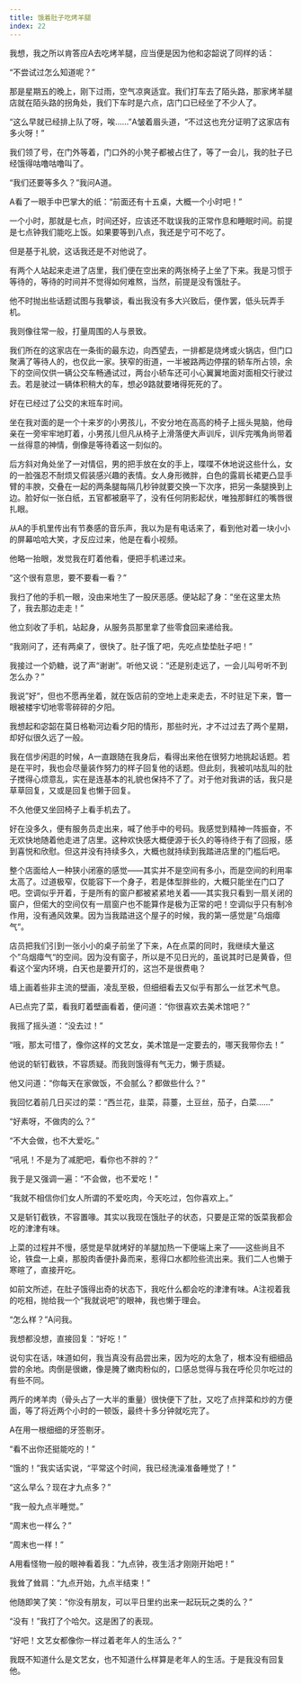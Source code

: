 ```yaml
---
title: 饿着肚子吃烤羊腿
index: 22
---
```


我想，我之所以肯答应A去吃烤羊腿，应当便是因为他和宓韶说了同样的话：

“不尝试过怎么知道呢？”

那是星期五的晚上，刚下过雨，空气凉爽适宜。我们打车去了陌头路，那家烤羊腿店就在陌头路的拐角处，我们下车时是六点，店门口已经坐了不少人了。

“这么早就已经排上队了呀，唉……”A皱着眉头道，“不过这也充分证明了这家店有多火呀！”

我们领了号，在门外等着，门口外的小凳子都被占住了，等了一会儿，我的肚子已经饿得咕噜咕噜叫了。

“我们还要等多久？”我问A道。

A看了一眼手中巴掌大的纸：“前面还有十五桌，大概一个小时吧！”

一个小时，那就是七点，时间还好，应该还不耽误我的正常作息和睡眠时间。前提是七点钟我们能吃上饭。如果要等到八点，我还是宁可不吃了。

但是基于礼貌，这话我还是不对他说了。

有两个人站起来走进了店里，我们便在空出来的两张椅子上坐了下来。我是习惯于等待的，等待的时间并不觉得如何难熬，当然，前提是没有饿肚子。

他不时抛出些话题试图与我攀谈，看出我没有多大兴致后，便作罢，低头玩弄手机。

我则像往常一般，打量周围的人与景致。

我们所在的这家店在一条街的最东边，向西望去，一排都是烧烤或火锅店，但门口聚满了等待人的，也仅此一家。狭窄的街道，一半被路两边停摆的轿车所占领，余下的空间仅供一辆公交车畅通试过，两台小轿车还可小心翼翼地面对面相交行驶过去。若是驶过一辆体积稍大的车，想必9路就要堵得死死的了。

好在已经过了公交的末班车时间。

坐在我对面的是一个十来岁的小男孩儿，不安分地在高高的椅子上摇头晃脑，他母亲在一旁牢牢地盯着，小男孩儿但凡从椅子上滑落便大声训斥，训斥完嘴角尚带着一丝得意的神情，倒像是等待着这一刻似的。

后方斜对角处坐了一对情侣，男的把手放在女的手上，喋喋不休地说这些什么，女的一脸强忍不耐烦又假装感兴趣的表情。女人身形微胖，白色的露肩长裙更凸显手臂的丰腴，交叠在一起的两条腿每隔几秒钟就要交换一下次序，把另一条腿换到上边。脸好似一张白纸，五官都被磨平了，没有任何阴影起伏，唯独那鲜红的嘴唇很扎眼。

从A的手机里传出有节奏感的音乐声，我以为是有电话来了，看到他对着一块小小的屏幕哈哈大笑，才反应过来，他是在看小视频。

他略一抬眼，发觉我在盯着他看，便把手机递过来。

“这个很有意思，要不要看一看？”

我扫了他的手机一眼，没由来地生了一股厌恶感。便站起了身：“坐在这里太热了，我去那边走走！”

他立刻收了手机，站起身，从服务员那里拿了些零食回来递给我。

“我刚问了，还有两桌了，很快了。肚子饿了吧，先吃点垫垫肚子吧！”

我接过一个奶糖，说了声“谢谢”。听他又说：“还是别走远了，一会儿叫号听不到怎么办？”

我说”好“，但也不愿再坐着，就在饭店前的空地上走来走去，不时驻足下来，瞥一眼被楼宇切地零零碎碎的夕阳。

我想起和宓韶在莫日格勒河边看夕阳的情形，那些时光，才不过过去了两个星期，却好似很久远了一般。 

我在信步闲逛的时候，A一直跟随在我身后，看得出来他在很努力地挑起话题。若是在平时，我也会尽量装作努力的样子回复他的话题。但此刻，我被叽咕乱叫的肚子搅得心烦意乱，实在是连基本的礼貌也保持不了了。对于他对我讲的话，我只是草草回复，又或是回复也懒于回复。

不久他便又坐回椅子上看手机去了。

好在没多久，便有服务员走出来，喊了他手中的号码。我感觉到精神一阵振奋，不无欢快地随着他走进了店里。这种欢快感大概便源于长久的等待终于有了回报，感到喜悦和欣慰。但这并没有持续多久，大概也就持续到我踏进店里的门槛后吧。

整个店面给人一种狭小闭塞的感觉——其实并不是空间有多小，而是空间的利用率太高了。过道极窄，仅能容下一个身子，若是体型胖些的，大概只能坐在门口了吧。空调似乎开着，于是所有的窗户都被紧紧地关着——其实我只看到一扇关闭的窗户，但偌大的空间仅有一扇窗户也不能算作是极为正常的吧！空调似乎只有制冷作用，没有通风效果。因为当我踏进这个屋子的时候，我的第一感觉是”乌烟瘴气“。

店员把我们引到一张小小的桌子前坐了下来，A在点菜的同时，我继续大量这个”乌烟瘴气“的空间。因为没有窗子，所以是不见日光的，虽说其时已是黄昏，但看这个室内环境，白天也是要开灯的，这岂不是很费电？

墙上画着些非主流的壁画，凌乱至极，但细细看去又似乎有那么一丝艺术气息。

A已点完了菜，看我盯着壁画看着，便问道：“你很喜欢去美术馆吧？”

我摇了摇头道：“没去过！”

“哦，那太可惜了，像你这样的文艺女，美术馆是一定要去的，哪天我带你去！”

他说的斩钉截铁，不容质疑。而我则饿得有气无力，懒于质疑。

他又问道：“你每天在家做饭，不会腻么？都做些什么？”

我回忆着前几日买过的菜：“西兰花，韭菜，蒜薹，土豆丝，茄子，白菜……”

“好素呀，不做肉的么？”

“不大会做，也不大爱吃。”

“吼吼！不是为了减肥吧，看你也不胖的？”

我于是又强调一遍：“不会做，也不爱吃！”

“我就不相信你们女人所谓的不爱吃肉，今天吃过，包你喜欢上。”

又是斩钉截铁，不容置喙。其实以我现在饿肚子的状态，只要是正常的饭菜我都会吃的津津有味。

上菜的过程并不慢，感觉是早就烤好的羊腿加热一下便端上来了——这些尚且不论，铁盘一上桌，那股肉香便扑鼻而来，惹得口水都险些流出来。我们二人也懒于寒暄了，直接开吃。

如前文所述，在肚子饿得出奇的状态下，我吃什么都会吃的津津有味。A注视着我的吃相，抛给我一个“我就说吧”的眼神，我也懒于理会。

“怎么样？”A问我。

我想都没想，直接回复：“好吃！”

说句实在话，味道如何，我当真没有品尝出来，因为吃的太急了，根本没有细细品尝的余地。肉倒是很嫩，像是腌了嫩肉粉似的，口感总觉得与我在呼伦贝尔吃过的有些不同。

两斤的烤羊肉（骨头占了一大半的重量）很快便下了肚，又吃了点拌菜和炒的方便面，等了将近两个小时的一顿饭，最终十多分钟就吃完了。

A在用一根细细的牙签剔牙。

“看不出你还挺能吃的！”

“饿的！”我实话实说，“平常这个时间，我已经洗澡准备睡觉了！”

“这么早么？现在才九点多？”

“我一般九点半睡觉。”

“周末也一样么？”

“周末也一样！”

A用看怪物一般的眼神看着我：“九点钟，夜生活才刚刚开始吧！”

我耸了耸肩：“九点开始，九点半结束！”

他随即笑了笑：“你没有朋友，可以平日里约出来一起玩玩之类的么？”

“没有！”我打了个哈欠。这是困了的表现。

“好吧！文艺女都像你一样过着老年人的生活么？”

我既不知道什么是文艺女，也不知道什么样算是老年人的生活。于是我没有回复他。
